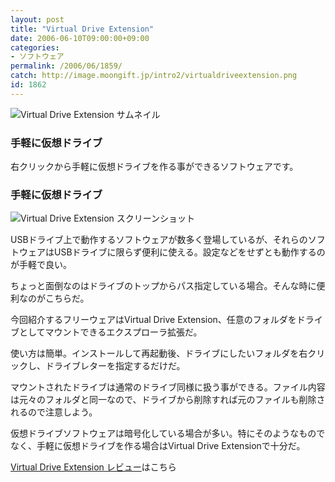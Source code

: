 ```yaml
---
layout: post
title: "Virtual Drive Extension"
date: 2006-06-10T09:00:00+09:00
categories:
- ソフトウェア
permalink: /2006/06/1859/
catch: http://image.moongift.jp/intro2/virtualdriveextension.png
id: 1862
---
```

 ![Virtual Drive Extension サムネイル](http://image.moongift.jp/intro2/virtualdriveextension.t.png "Virtual Drive Extension サムネイル")
  

### 手軽に仮想ドライブ
  
右クリックから手軽に仮想ドライブを作る事ができるソフトウェアです。  
<!--more-->  

### 手軽に仮想ドライブ
  

![Virtual Drive Extension スクリーンショット](http://image.moongift.jp/intro2/virtualdriveextension.png "Virtual Drive Extension スクリーンショット")

  

USBドライブ上で動作するソフトウェアが数多く登場しているが、それらのソフトウェアはUSBドライブに限らず便利に使える。設定などをせずとも動作するのが手軽で良い。

  

ちょっと面倒なのはドライブのトップからパス指定している場合。そんな時に便利なのがこちらだ。

  

今回紹介するフリーウェアはVirtual Drive Extension、任意のフォルダをドライブとしてマウントできるエクスプローラ拡張だ。

  

使い方は簡単。インストールして再起動後、ドライブにしたいフォルダを右クリックし、ドライブレターを指定するだけだ。

  

マウントされたドライブは通常のドライブ同様に扱う事ができる。ファイル内容は元々のフォルダと同一なので、ドライブから削除すれば元のファイルも削除されるので注意しよう。

  

仮想ドライブソフトウェアは暗号化している場合が多い。特にそのようなものでなく、手軽に仮想ドライブを作る場合はVirtual Drive Extensionで十分だ。

  

[Virtual Drive Extension レビュー](http://fw.moongift.jp/review/i-1860.html)はこちら

